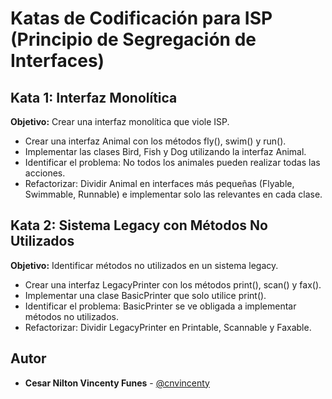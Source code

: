 # Katas de Codificación para ISP (Principio de Segregación de Interfaces)

## Kata 1: Interfaz Monolítica

**Objetivo:** Crear una interfaz monolítica que viole ISP.

- Crear una interfaz Animal con los métodos fly(), swim() y run().
- Implementar las clases Bird, Fish y Dog utilizando la interfaz Animal.
- Identificar el problema: No todos los animales pueden realizar todas las acciones.
- Refactorizar: Dividir Animal en interfaces más pequeñas (Flyable, Swimmable, Runnable) e implementar solo las relevantes en cada clase.

## Kata 2: Sistema Legacy con Métodos No Utilizados

**Objetivo:** Identificar métodos no utilizados en un sistema legacy.

- Crear una interfaz LegacyPrinter con los métodos print(), scan() y fax().
- Implementar una clase BasicPrinter que solo utilice print().
- Identificar el problema: BasicPrinter se ve obligada a implementar métodos no utilizados.
- Refactorizar: Dividir LegacyPrinter en Printable, Scannable y Faxable.

## Autor

* **Cesar Nilton Vincenty Funes** - [@cnvincenty](https://github.com/cnvincenty)
